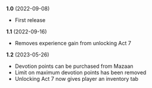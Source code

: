 **1.0** (2022-09-08)

* First release

**1.1** (2022-09-16)

* Removes experience gain from unlocking Act 7

**1.2** (2023-05-26)

* Devotion points can be purchased from Mazaan
* Limit on maximum devotion points has been removed
* Unlocking Act 7 now gives player an inventory tab

